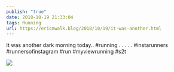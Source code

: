 ```yaml
---
publish: "true"
date: 2018-10-19 21:33:04
tags: Running
url: https://ericmwalk.blog/2018/10/19/it-was-another.html
---
```


It was another dark morning today.. #running
.
.
.
.
.
#instarunners #runnersofinstagram #run #myviewrunning #s2t

![](https://ericmwalk.blog/uploads/2022/bf2cc748c1.jpg)